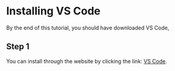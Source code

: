 # Installing VS Code
By the end of this tutorial, you should have downloaded VS Code, 
## Step 1
You can install through the website by clicking the link: [VS Code](https://code.visualstudio.com/download).



